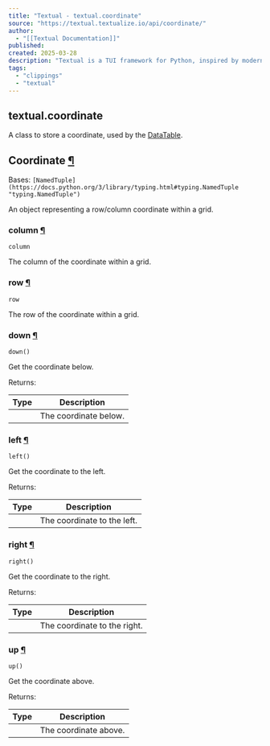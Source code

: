 ```yaml
---
title: "Textual - textual.coordinate"
source: "https://textual.textualize.io/api/coordinate/"
author:
  - "[[Textual Documentation]]"
published:
created: 2025-03-28
description: "Textual is a TUI framework for Python, inspired by modern web development."
tags:
  - "clippings"
  - "textual"
---
```

## textual.coordinate

A class to store a coordinate, used by the [DataTable](https://textual.textualize.io/widgets/data_table/#textual.widgets.DataTable " DataTable").

## Coordinate [¶](https://textual.textualize.io/api/coordinate/#textual.coordinate.Coordinate "Permanent link")

Bases: `[NamedTuple](https://docs.python.org/3/library/typing.html#typing.NamedTuple "typing.NamedTuple")`

An object representing a row/column coordinate within a grid.

### column [¶](https://textual.textualize.io/api/coordinate/#textual.coordinate.Coordinate.column "Permanent link")

```
column
```

The column of the coordinate within a grid.

### row [¶](https://textual.textualize.io/api/coordinate/#textual.coordinate.Coordinate.row "Permanent link")

```
row
```

The row of the coordinate within a grid.

### down [¶](https://textual.textualize.io/api/coordinate/#textual.coordinate.Coordinate.down "Permanent link")

```
down()
```

Get the coordinate below.

Returns:

| Type | Description |
| --- | --- |
|  | The coordinate below. |

### left [¶](https://textual.textualize.io/api/coordinate/#textual.coordinate.Coordinate.left "Permanent link")

```
left()
```

Get the coordinate to the left.

Returns:

| Type | Description |
| --- | --- |
|  | The coordinate to the left. |

### right [¶](https://textual.textualize.io/api/coordinate/#textual.coordinate.Coordinate.right "Permanent link")

```
right()
```

Get the coordinate to the right.

Returns:

| Type | Description |
| --- | --- |
|  | The coordinate to the right. |

### up [¶](https://textual.textualize.io/api/coordinate/#textual.coordinate.Coordinate.up "Permanent link")

```
up()
```

Get the coordinate above.

Returns:

| Type | Description |
| --- | --- |
|  | The coordinate above. |